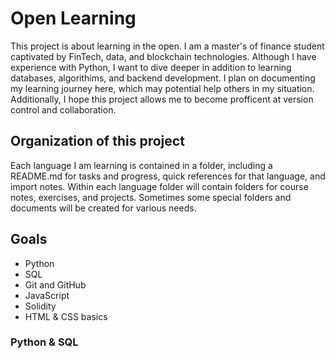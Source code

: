 # Open Learning

This project is about learning in the open. I am a master's of finance student captivated by FinTech, data, and blockchain technologies. Although I have experience with Python, I want to dive deeper in addition to learning databases, algorithims, and backend development. I plan on documenting my learning journey here, which may potential help others in my situation. Additionally, I hope this project allows me to become profficent at version control and collaboration.

## Organization of this project

Each language I am learning is contained in a folder, including a README.md for tasks and progress, quick references for that language, and import notes. Within each language folder will contain folders for course notes, exercises, and projects. Sometimes some special folders and documents will be created for various needs.

## Goals
- Python
- SQL
- Git and GitHub
- JavaScript
- Solidity
- HTML & CSS basics

### Python & SQL
